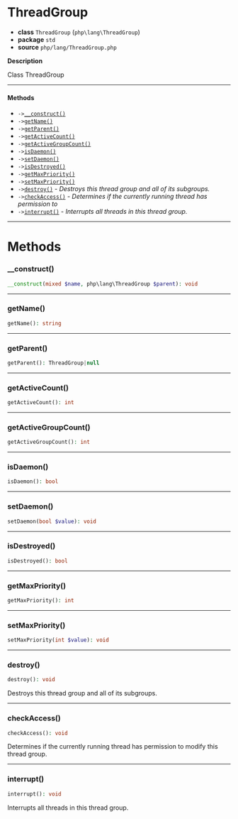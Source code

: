 # ThreadGroup

- **class** `ThreadGroup` (`php\lang\ThreadGroup`)
- **package** `std`
- **source** `php/lang/ThreadGroup.php`

**Description**

Class ThreadGroup

---

#### Methods

- `->`[`__construct()`](#method-__construct)
- `->`[`getName()`](#method-getname)
- `->`[`getParent()`](#method-getparent)
- `->`[`getActiveCount()`](#method-getactivecount)
- `->`[`getActiveGroupCount()`](#method-getactivegroupcount)
- `->`[`isDaemon()`](#method-isdaemon)
- `->`[`setDaemon()`](#method-setdaemon)
- `->`[`isDestroyed()`](#method-isdestroyed)
- `->`[`getMaxPriority()`](#method-getmaxpriority)
- `->`[`setMaxPriority()`](#method-setmaxpriority)
- `->`[`destroy()`](#method-destroy) - _Destroys this thread group and all of its subgroups._
- `->`[`checkAccess()`](#method-checkaccess) - _Determines if the currently running thread has permission to_
- `->`[`interrupt()`](#method-interrupt) - _Interrupts all threads in this thread group._

---
# Methods

<a name="method-__construct"></a>

### __construct()
```php
__construct(mixed $name, php\lang\ThreadGroup $parent): void
```

---

<a name="method-getname"></a>

### getName()
```php
getName(): string
```

---

<a name="method-getparent"></a>

### getParent()
```php
getParent(): ThreadGroup|null
```

---

<a name="method-getactivecount"></a>

### getActiveCount()
```php
getActiveCount(): int
```

---

<a name="method-getactivegroupcount"></a>

### getActiveGroupCount()
```php
getActiveGroupCount(): int
```

---

<a name="method-isdaemon"></a>

### isDaemon()
```php
isDaemon(): bool
```

---

<a name="method-setdaemon"></a>

### setDaemon()
```php
setDaemon(bool $value): void
```

---

<a name="method-isdestroyed"></a>

### isDestroyed()
```php
isDestroyed(): bool
```

---

<a name="method-getmaxpriority"></a>

### getMaxPriority()
```php
getMaxPriority(): int
```

---

<a name="method-setmaxpriority"></a>

### setMaxPriority()
```php
setMaxPriority(int $value): void
```

---

<a name="method-destroy"></a>

### destroy()
```php
destroy(): void
```
Destroys this thread group and all of its subgroups.

---

<a name="method-checkaccess"></a>

### checkAccess()
```php
checkAccess(): void
```
Determines if the currently running thread has permission to
modify this thread group.

---

<a name="method-interrupt"></a>

### interrupt()
```php
interrupt(): void
```
Interrupts all threads in this thread group.